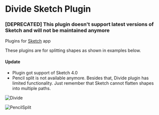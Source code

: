 Divide Sketch Plugin
=============

### [DEPRECATED] This plugin doesn't support latest versions of Sketch and will not be maintained anymore

Plugins for [Sketch](https://www.sketchapp.com/) app

These plugins are for splitting shapes as shown in examples below.

#### **Update**

- Plugin got support of Sketch 4.0
- Pencil split is not available anymore. Besides that, Divide plugin has limited functionality. Just remember that Sketch cannot flatten shapes into multiple paths.

![Divide](images/divide.png)

![PencilSplit](images/pencil_split.png)
